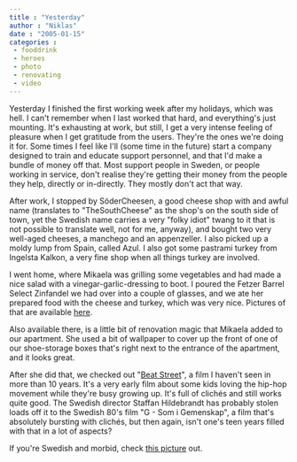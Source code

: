 ```yaml
---
title : "Yesterday"
author : "Niklas"
date : "2005-01-15"
categories : 
 - fooddrink
 - heroes
 - photo
 - renovating
 - video
---
```


Yesterday I finished the first working week after my holidays, which was hell. I can't remember when I last worked that hard, and everything's just mounting. It's exhausting at work, but still, I get a very intense feeling of pleasure when I get gratitude from the users. They're the ones we're doing it for. Some times I feel like I'll (some time in the future) start a company designed to train and educate support personnel, and that I'd make a bundle of money off that. Most support people in Sweden, or people working in service, don't realise they're getting their money from the people they help, directly or in-directly. They mostly don't act that way.

After work, I stopped by SöderCheesen, a good cheese shop with and awful name (translates to "TheSouthCheese" as the shop's on the south side of town, yet the Swedish name carries a very "folky idiot" twang to it that is not possible to translate well, not for me, anyway), and bought two very well-aged cheeses, a manchego and an appenzeller. I also picked up a moldy lump from Spain, called Azul. I also got some pastrami turkey from Ingelsta Kalkon, a very fine shop when all things turkey are involved.

I went home, where Mikaela was grilling some vegetables and had made a nice salad with a vinegar-garlic-dressing to boot. I poured the Fetzer Barrel Select Zinfandel we had over into a couple of glasses, and we ate her prepared food with the cheese and turkey, which was very nice. Pictures of that are available [here](https://niklasblog.com/bilder/2005-01-15).

Also available there, is a little bit of renovation magic that Mikaela added to our apartment. She used a bit of wallpaper to cover up the front of one of our shoe-storage boxes that's right next to the entrance of the apartment, and it looks great.

After she did that, we checked out "[Beat Street](http://www.imdb.com/title/tt0086946/combined)", a film I haven't seen in more than 10 years. It's a very early film about some kids loving the hip-hop movement while they're busy growing up. It's full of clichés and still works quite good. The Swedish director Staffan Hildebrandt has probably stolen loads off it to the Swedish 80's film "G - Som i Gemenskap", a film that's absolutely bursting with clichés, but then again, isn't one's teen years filled with that in a lot of aspects?

If you're Swedish and morbid, check [this picture](http://surl.se/bilder4/4499.jpg) out.
